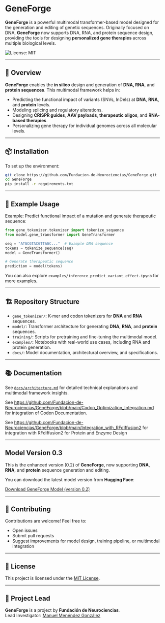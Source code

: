 # GeneForge

**GeneForge** is a powerful multimodal transformer-based model designed for the generation and editing of genetic sequences. Originally focused on DNA, **GeneForge** now supports DNA, RNA, and protein sequence design, providing the tools for designing **personalized gene therapies** across multiple biological levels.

![License: MIT](https://img.shields.io/badge/License-MIT-green.svg)

---

## 🚀 Overview

**GeneForge** enables the **in silico** design and generation of **DNA, RNA**, and **protein sequences**. This multimodal framework helps in:

- Predicting the functional impact of variants (SNVs, InDels) at **DNA**, **RNA**, and **protein** levels.
- Modeling splicing and regulatory alterations.
- Designing **CRISPR guides**, **AAV payloads**, **therapeutic oligos**, and **RNA-based therapies**.
- Personalizing gene therapy for individual genomes across all molecular levels.

---

## 📦 Installation

To set up the environment:

```bash
git clone https://github.com/Fundacion-de-Neurociencias/GeneForge.git
cd GeneForge
pip install -r requirements.txt
```

---

## 🧬 Example Usage

Example: Predict functional impact of a mutation and generate therapeutic sequence:

```python
from gene_tokenizer.tokenizer import tokenize_sequence
from model.gene_transformer import GeneTransformer

seq = "ATGCGTACGTTAGC..."  # Example DNA sequence
tokens = tokenize_sequence(seq)
model = GeneTransformer()

# Generate therapeutic sequence
prediction = model(tokens)
```

You can also explore `examples/inference_predict_variant_effect.ipynb` for more examples.

---

## 🏗️ Repository Structure

- `gene_tokenizer/`: K-mer and codon tokenizers for **DNA** and **RNA** sequences.
- `model/`: Transformer architecture for generating **DNA**, **RNA**, and **protein** sequences.
- `training/`: Scripts for pretraining and fine-tuning the multimodal model.
- `examples/`: Notebooks with real-world use cases, including RNA and protein generation.
- `docs/`: Model documentation, architectural overview, and specifications.

---

## 📚 Documentation

See [`docs/architecture.md`](docs/architecture.md) for detailed technical explanations and multimodal framework insights.

See https://github.com/Fundacion-de-Neurociencias/GeneForge/blob/main/Codon_Optimization_Integration.md for integration of Codon Documentation.

See https://github.com/Fundacion-de-Neurociencias/GeneForge/blob/main/Integration_with_RFdiffusion2 for integration with RFdiffusion2 for Protein and Enzyme Design

---

## Model Version 0.3

This is the enhanced version (0.2) of **GeneForge**, now supporting **DNA**, **RNA**, and **protein** sequence generation and editing.

You can download the latest model version from **Hugging Face**:

[Download GeneForge Model (version 0.2)](https://huggingface.co/fneurociencias/GeneForge)

---

## 🤝 Contributing

Contributions are welcome! Feel free to:
- Open issues
- Submit pull requests
- Suggest improvements for model design, training pipeline, or multimodal integration

---

## 📄 License

This project is licensed under the [MIT License](LICENSE).

---

## 🧠 Project Lead

**GeneForge** is a project by **Fundación de Neurociencias**.  
Lead Investigator: [Manuel Menéndez González](https://github.com/manuelmenendezg)
